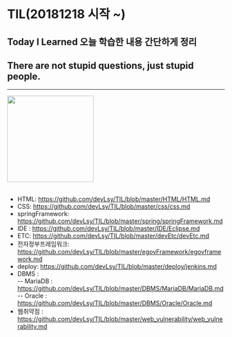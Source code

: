 # TIL(20181218 시작 ~)
## Today I Learned 오늘 학습한 내용 간단하게 정리
## There are not stupid questions, just stupid people.
---------------------------------------------------------
<div>
<img src="https://user-images.githubusercontent.com/44331989/50150424-4b9de380-0301-11e9-9e79-41e6595fe8ba.png" width="200">  
</div> <br>

* HTML: https://github.com/devLsy/TIL/blob/master/HTML/HTML.md </h3> <br>
* CSS: https://github.com/devLsy/TIL/blob/master/css/css.md </h3> <br>
* springFramework: https://github.com/devLsy/TIL/blob/master/spring/springFramework.md </h3> <br>
* IDE : https://github.com/devLsy/TIL/blob/master/IDE/Eclipse.md <br>
* ETC: https://github.com/devLsy/TIL/blob/master/devEtc/devEtc.md </h3> <br>
* 전자정부프레임워크: https://github.com/devLsy/TIL/blob/master/egovFramework/egovframework.md </h3> <br>
* deploy: https://github.com/devLsy/TIL/blob/master/deploy/jenkins.md </h3> <br>
* DBMS : <br>
-- MariaDB : https://github.com/devLsy/TIL/blob/master/DBMS/MariaDB/MariaDB.md <br>
-- Oracle : https://github.com/devLsy/TIL/blob/master/DBMS/Oracle/Oracle.md <br>
* 웹취약점 : https://github.com/devLsy/TIL/blob/master/web_vulnerability/web_vulnerability.md <br>




